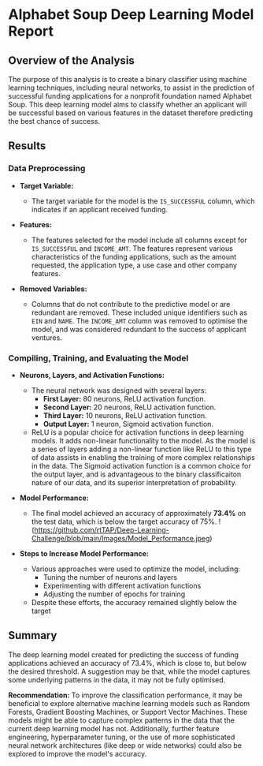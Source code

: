 
# Alphabet Soup Deep Learning Model Report

## Overview of the Analysis

The purpose of this analysis is to create a binary classifier using machine learning techniques, including neural networks, to assist in the prediction of successful funding applications for a nonprofit foundation named Alphabet Soup. This deep learning model aims to classify whether an applicant will be successful based on various features in the dataset therefore predicting the best chance of success.

## Results

### Data Preprocessing

- **Target Variable:**
  - The target variable for the model is the `IS_SUCCESSFUL` column, which indicates if an applicant received funding.

- **Features:**
  - The features selected for the model include all columns except for `IS_SUCCESSFUL` and `INCOME_AMT`. The features represent various characteristics of the funding applications, such as the amount requested, the application type, a use case and other company features. 

- **Removed Variables:**
  - Columns that do not contribute to the predictive model or are redundant are removed. These included unique identifiers such as `EIN` and `NAME`.  The `INCOME_AMT` column was removed to optimise the model, and was considered redundant to the success of applicant ventures.

### Compiling, Training, and Evaluating the Model

- **Neurons, Layers, and Activation Functions:**
  - The neural network was designed with several layers:
    - **First Layer:** 80 neurons, ReLU activation function.
    - **Second Layer:** 20 neurons, ReLU activation function.
    - **Third Layer:** 10 neurons, ReLU activation function.
    - **Output Layer:** 1 neuron, Sigmoid activation function.
  - ReLU is a popular choice for activation functions in deep learning models.  It adds non-linear functionality to the model.  As the model is a series of layers adding a non-linear function like ReLU to this type of data assists in enabling the training of more complex relationships in the data. The Sigmoid activation function is a common choice for the output layer, and is advantageous to the binary classificaiton nature of our data, and its superior interpretation of probability.

- **Model Performance:**
  - The final model achieved an accuracy of approximately **73.4%** on the test data, which is below the target accuracy of 75%.
!(https://github.com/rtTAP/Deep-Learning-Challenge/blob/main/Images/Model_Performance.jpeg)


- **Steps to Increase Model Performance:**
  - Various approaches were used to optimize the model, including:
    - Tuning the number of neurons and layers
    - Experimenting with different activation functions
    - Adjusting the number of epochs for training
  - Despite these efforts, the accuracy remained slightly below the target

## Summary

The deep learning model created for predicting the success of funding applications achieved an accuracy of 73.4%, which is close to, but below the desired threshold. A suggestion may be that, while the model captures some underlying patterns in the data, it may not be fully optimised.

**Recommendation:**
To improve the classification performance, it may be beneficial to explore alternative machine learning models such as Random Forests, Gradient Boosting Machines, or Support Vector Machines. These models might be able to capture complex patterns in the data that the current deep learning model has not. Additionally, further feature engineering, hyperparameter tuning, or the use of more sophisticated neural network architectures (like deep or wide networks) could also be explored to improve the model's accuracy.
